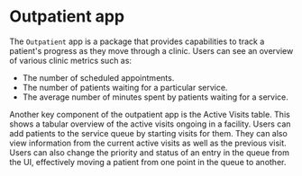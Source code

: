 # Outpatient app

The `Outpatient` app is a package that provides capabilities to track a patient's progress as they move through a clinic. Users can see an overview of various clinic metrics such as:

- The number of scheduled appointments.
- The number of patients waiting for a particular service.
- The average number of minutes spent by patients waiting for a service.

Another key component of the outpatient app is the Active Visits table. This shows a tabular overview of the active visits ongoing in a facility. Users can add patients to the service queue by starting visits for them. They can also view information from the current active visits as well as the previous visit. Users can also change the priority and status of an entry in the queue from the UI, effectively moving a patient from one point in the queue to another.